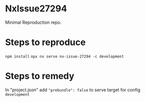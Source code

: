 # NxIssue27294

Minimal Reproduction repo.

# Steps to reproduce

`npm install`
`npx nx serve nx-issue-27294 -c development`



# Steps to remedy

In "project.json" add `"prebundle": false` to serve target for config `development`



